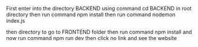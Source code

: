 First enter into the directory BACKEND
using command cd BACKEND in root directory
then run command npm install
then run command nodemon index.js

then  directory to go to FRONTEND folder
then run command npm install
and now run command npm run dev
then click no link and see the website
